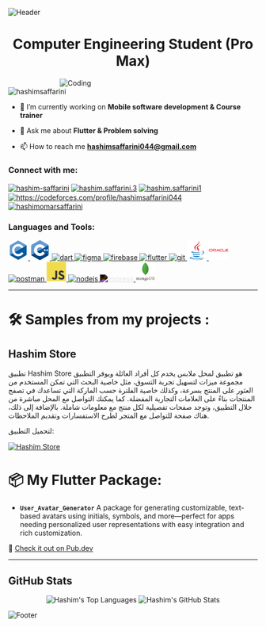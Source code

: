 ![Header](https://capsule-render.vercel.app/api?type=waving&color=timeGradient&height=222&section=header&text=Hi,%20I'm%20Hashim%20Saffarini!%20%F0%9F%91%8B&fontSize=45&width=1000&fontColor=ffffff)

<h1 align="center">Computer Engineering Student (Pro Max)</h1>
<img align="right" alt="Coding" width="400" src="https://cdn.dribbble.com/users/1162077/screenshots/3848914/programmer.gif">

<p align="left"> <img src="https://komarev.com/ghpvc/?username=hashimsaffarini&label=Profile%20views&color=0e75b6&style=flat" alt="hashimsaffarini" /> </p>

- 🚀 I’m currently working on **Mobile software development & Course trainer**

- 💬 Ask me about **Flutter & Problem solving**

- 📫 How to reach me **hashimsaffarini044@gmail.com**

<h3 align="left">Connect with me:</h3>
<p align="left">
<a href="https://linkedin.com/in/hashim-saffarini" target="blank"><img align="center" src="https://raw.githubusercontent.com/rahuldkjain/github-profile-readme-generator/master/src/images/icons/Social/linked-in-alt.svg" alt="hashim-saffarini" height="30" width="40" /></a>
<a href="https://fb.com/hashim.saffarini.3" target="blank"><img align="center" src="https://raw.githubusercontent.com/rahuldkjain/github-profile-readme-generator/master/src/images/icons/Social/facebook.svg" alt="hashim.saffarini.3" height="30" width="40" /></a>
<a href="https://instagram.com/hashim.saffarini1" target="blank"><img align="center" src="https://raw.githubusercontent.com/rahuldkjain/github-profile-readme-generator/master/src/images/icons/Social/instagram.svg" alt="hashim.saffarini1" height="30" width="40" /></a>
<a href="https://codeforces.com/profile/https://codeforces.com/profile/hashimsaffarini044" target="blank"><img align="center" src="https://raw.githubusercontent.com/rahuldkjain/github-profile-readme-generator/master/src/images/icons/Social/codeforces.svg" alt="https://codeforces.com/profile/hashimsaffarini044" height="30" width="40" /></a>
<a href="https://www.leetcode.com/hashimomarsaffarini" target="blank"><img align="center" src="https://raw.githubusercontent.com/rahuldkjain/github-profile-readme-generator/master/src/images/icons/Social/leet-code.svg" alt="hashimomarsaffarini" height="30" width="40" /></a>
</p>

<h3 align="left">Languages and Tools:</h3>
<p align="left"> 
    <a href="https://www.cprogramming.com/" target="_blank" rel="noreferrer"> 
        <img src="https://raw.githubusercontent.com/devicons/devicon/master/icons/c/c-original.svg" alt="c" width="40" height="40"/> 
    </a> 
    <a href="https://www.w3schools.com/cpp/" target="_blank" rel="noreferrer"> 
        <img src="https://raw.githubusercontent.com/devicons/devicon/master/icons/cplusplus/cplusplus-original.svg" alt="cplusplus" width="40" height="40"/> 
    </a> 
    <a href="https://dart.dev" target="_blank" rel="noreferrer"> 
        <img src="https://www.vectorlogo.zone/logos/dartlang/dartlang-icon.svg" alt="dart" width="40" height="40"/> 
    </a> 
    <a href="https://www.figma.com/" target="_blank" rel="noreferrer"> 
        <img src="https://www.vectorlogo.zone/logos/figma/figma-icon.svg" alt="figma" width="40" height="40"/> 
    </a> 
    <a href="https://firebase.google.com/" target="_blank" rel="noreferrer"> 
        <img src="https://www.vectorlogo.zone/logos/firebase/firebase-icon.svg" alt="firebase" width="40" height="40"/> 
    </a> 
    <a href="https://flutter.dev" target="_blank" rel="noreferrer"> 
        <img src="https://www.vectorlogo.zone/logos/flutterio/flutterio-icon.svg" alt="flutter" width="40" height="40"/> 
    </a> 
    <a href="https://git-scm.com/" target="_blank" rel="noreferrer"> 
        <img src="https://www.vectorlogo.zone/logos/git-scm/git-scm-icon.svg" alt="git" width="40" height="40"/> 
    </a> 
    <a href="https://www.java.com" target="_blank" rel="noreferrer"> 
        <img src="https://raw.githubusercontent.com/devicons/devicon/master/icons/java/java-original.svg" alt="java" width="40" height="40"/> 
    </a> 
    <a href="https://www.oracle.com/" target="_blank" rel="noreferrer"> 
        <img src="https://raw.githubusercontent.com/devicons/devicon/master/icons/oracle/oracle-original.svg" alt="oracle" width="40" height="40"/> 
    </a> 
    <a href="https://postman.com" target="_blank" rel="noreferrer"> 
        <img src="https://www.vectorlogo.zone/logos/getpostman/getpostman-icon.svg" alt="postman" width="40" height="40"/> 
    </a> 
    <a href="https://developer.mozilla.org/en-US/docs/Web/JavaScript" target="_blank" rel="noreferrer"> 
        <img src="https://raw.githubusercontent.com/devicons/devicon/master/icons/javascript/javascript-original.svg" alt="javascript" width="40" height="40"/>
    </a>
    <a href="https://nodejs.org" target="_blank" rel="noreferrer"> 
        <img src="https://nodejs.org/static/images/logo.svg" alt="nodejs" width="40" height="40"/>
    </a>
    <a href="https://expressjs.com" target="_blank" rel="noreferrer"> 
        <img src="https://adware-technologies.s3.amazonaws.com/uploads/technology/thumbnail/20/express-js.png" alt="express" width="40" height="40" style="filter: invert(100%);"/>
    </a>
    <a href="https://www.mongodb.com" target="_blank" rel="noreferrer"> 
        <img src="https://raw.githubusercontent.com/devicons/devicon/master/icons/mongodb/mongodb-original-wordmark.svg" alt="mongodb" width="40" height="40"/>
    </a>
</p>

---

# 🛠 Samples from my projects :

## Hashim Store

<p>
    تطبيق Hashim Store هو تطبيق لمحل ملابس يخدم كل أفراد العائلة ويوفر التطبيق مجموعة ميزات لتسهيل تجربة التسوق، مثل خاصية البحث التي تمكن المستخدم من العثور على المنتج بسرعة، وكذلك خاصية الفلترة حسب الماركة التي تساعدك في تصفح المنتجات بناءً على العلامات التجارية المفضلة. كما يمكنك التواصل مع المحل مباشرة من خلال التطبيق، وتوجد صفحات تفصيلية لكل منتج مع معلومات شاملة. بالإضافة إلى ذلك، هناك صفحة للتواصل مع المتجر لطرح الاستفسارات وتقديم الملاحظات.
</p>
<p>
    لتحميل التطبيق:
</p>
<p align="left">
    <a href="https://play.google.com/store/apps/details?id=com.saffarini.hashim_store&pcampaignid=web_share" target="_blank">
        <img align="center" src="https://img.shields.io/badge/Get%20it%20on%20Google%20Play-blue.svg?style=for-the-badge&logo=google-play&logoColor=white" alt="Hashim Store" height="30" />
    </a>
</p>

# 📦 My Flutter Package:
- **`User_Avatar_Generator`** A package for generating customizable, text-based avatars using initials, symbols, and more—perfect for apps needing personalized user representations with easy integration and rich customization.

🔗 [Check it out on Pub.dev](https://pub.dev/packages/user_avatar_generator)

---

## GitHub Stats

<p align="center">
    <img src="https://github-readme-stats.vercel.app/api/top-langs?username=hashimsaffarini&show_icons=true&count_private=true&locale=en&layout=compact&langs_count=10&hide_border=true&bg_color=0d1117&title_color=00bfff&text_color=ffffff&icon_color=00bfff&border_color=00bfff" alt="Hashim's Top Languages" width="350"/>
    <img src="https://github-profile-summary-cards.vercel.app/api/cards/profile-details?username=hashimsaffarini&theme=github_dark&hide_border=true&border_color=00bfff" alt="Hashim's GitHub Stats" width="545"/>
</p>

![Footer](https://capsule-render.vercel.app/api?type=waving&color=timeGradient&height=111&section=footer)
